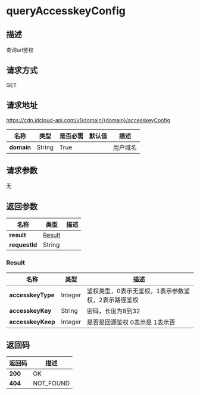 # queryAccesskeyConfig


## 描述
查询url鉴权

## 请求方式
GET

## 请求地址
https://cdn.jdcloud-api.com/v1/domain/{domain}/accesskeyConfig

|名称|类型|是否必需|默认值|描述|
|---|---|---|---|---|
|**domain**|String|True| |用户域名|

## 请求参数
无


## 返回参数
|名称|类型|描述|
|---|---|---|
|**result**|[Result](#result)| |
|**requestId**|String| |

### <div id="Result">Result</div>
|名称|类型|描述|
|---|---|---|
|**accesskeyType**|Integer|鉴权类型，0表示无鉴权，1表示参数鉴权，2表示路径鉴权|
|**accesskeyKey**|String|密码，长度为8到32|
|**accesskeyKeep**|Integer|是否是回源鉴权 0表示是 1表示否|

## 返回码
|返回码|描述|
|---|---|
|**200**|OK|
|**404**|NOT_FOUND|
